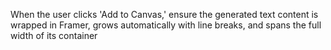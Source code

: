 When the user clicks 'Add to Canvas,' ensure the generated text content is wrapped in Framer, grows automatically with line breaks, and spans the full width of its container